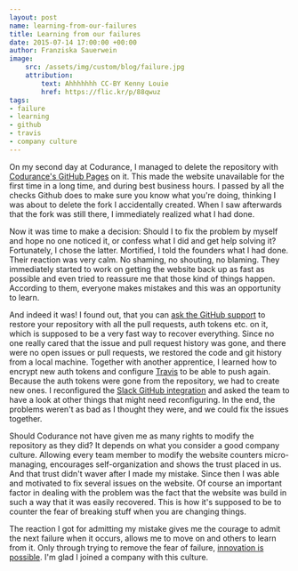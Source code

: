 ```yaml
---
layout: post
name: learning-from-our-failures
title: Learning from our failures
date: 2015-07-14 17:00:00 +00:00
author: Franziska Sauerwein
image:
    src: /assets/img/custom/blog/failure.jpg
    attribution:
        text: Ahhhhhhh CC-BY Kenny Louie
        href: https://flic.kr/p/88qwuz
tags:
- failure
- learning
- github
- travis
- company culture
---
```


On my second day at Codurance, I managed to delete the repository with [Codurance's GitHub Pages](http://codurance.com/) on it. This made the website unavailable for the first time in a long time, and during best business hours.
I passed by all the checks Github does to make sure you know what you're doing, thinking I was about to delete the fork I accidentally created. When I saw afterwards that the fork was still there, I immediately realized what I had done.

Now it was time to make a decision: Should I to fix the problem by myself and hope no one noticed it, or confess what I did and get help solving it?
Fortunately, I chose the latter. Mortified, I told the founders what I had done.
Their reaction was very calm. No shaming, no shouting, no blaming.
They immediately started to work on getting the website back up as fast as possible and even tried to reassure me that those kind of things happen.
According to them, everyone makes mistakes and this was an opportunity to learn.

And indeed it was! I found out, that you can [ask the GitHub support](http://stackoverflow.com/a/28982367) to restore your repository with all the pull requests, auth tokens etc. on it, which is supposed to be a very fast way to recover everything.
Since no one really cared that the issue and pull request history was gone, and there were no open issues or pull requests, we restored the code and git history from a local machine. Together with another apprentice, I learned how to encrypt new auth tokens and configure [Travis](https://evansosenko.com/posts/automatic-publishing-github-pages-travis-ci/) to be able to push again. Because the auth tokens were gone from the repository, we had to create new ones.
I reconfigured the [Slack GitHub integration](http://www.shadabahmed.com/git/2015/03/06/integrating-slack-with-github-enterprise/) and asked the team to have a look at other things that might need reconfiguring.
In the end, the problems weren't as bad as I thought they were, and we could fix the issues together.

Should Codurance not have given me as many rights to modify the repository as they did? It depends on what you consider a good company culture. Allowing every team member to modify the website counters micro-managing, encourages self-organization and shows the trust placed in us. And that trust didn't waver after I made my mistake. Since then I was able and motivated to fix several issues on the website.
Of course an important factor in dealing with the problem was the fact that the website was build in such a way that it was easily recovered. This is how it's supposed to be to counter the fear of breaking stuff when you are changing things.

The reaction I got for admitting my mistake gives me the courage to admit the next failure when it occurs, allows me to move on and others to learn from it. Only through trying to remove the fear of failure, [innovation is possible](http://www.forbes.com/sites/darden/2012/06/20/creating-an-innovation-culture-accepting-failure-is-necessary/). I'm glad I joined a company with this culture.

